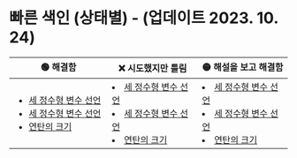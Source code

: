 # 빠른 색인 (상태별) - (업데이트 2023. 10. 24)

<table>
  <thead>
    <tr>
      <th width="500px">🟢 해결함</th>
      <th width="500px">❌ 시도했지만 틀림</th>
      <th width="500px">🟡 해설을 보고 해결함</th>
    </tr>
  </thead>
  <tbody>
    <tr>
      <td>

* [세 정수형 변수 선언](https://www.codetree.ai/missions/4/problems/declaration-of-three-natural-numbers/introduction)
* [세 정수형 변수 선언](https://www.codetree.ai/missions/4/problems/declaration-of-three-natural-numbers/introduction)
* [연탄의 크기](https://www.codetree.ai/problems/size-of-briquette/description)
      </td>
      <td>
* [세 정수형 변수 선언](https://www.codetree.ai/missions/4/problems/declaration-of-three-natural-numbers/introduction)
* [세 정수형 변수 선언](https://www.codetree.ai/missions/4/problems/declaration-of-three-natural-numbers/introduction)
* [연탄의 크기](https://www.codetree.ai/problems/size-of-briquette/description)
      </td>
      <td>
* [세 정수형 변수 선언](https://www.codetree.ai/missions/4/problems/declaration-of-three-natural-numbers/introduction)
* [세 정수형 변수 선언](https://www.codetree.ai/missions/4/problems/declaration-of-three-natural-numbers/introduction)
* [연탄의 크기](https://www.codetree.ai/problems/size-of-briquette/description)
      </td>
    </tr>
  </tbody>
</table>






[b5]: https://img.shields.io/badge/Bronze_5-%235D3E31.svg
[b4]: https://img.shields.io/badge/Bronze_4-%235D3E31.svg
[b3]: https://img.shields.io/badge/Bronze_3-%235D3E31.svg
[b2]: https://img.shields.io/badge/Bronze_2-%235D3E31.svg
[b1]: https://img.shields.io/badge/Bronze_1-%235D3E31.svg
[s5]: https://img.shields.io/badge/Silver_5-%23394960.svg
[s4]: https://img.shields.io/badge/Silver_4-%23394960.svg
[s3]: https://img.shields.io/badge/Silver_3-%23394960.svg
[s2]: https://img.shields.io/badge/Silver_2-%23394960.svg
[s1]: https://img.shields.io/badge/Silver_1-%23394960.svg
[g5]: https://img.shields.io/badge/Gold_5-%23FFC433.svg
[g4]: https://img.shields.io/badge/Gold_4-%23FFC433.svg
[g3]: https://img.shields.io/badge/Gold_3-%23FFC433.svg
[g2]: https://img.shields.io/badge/Gold_2-%23FFC433.svg
[g1]: https://img.shields.io/badge/Gold_1-%23FFC433.svg
[p5]: https://img.shields.io/badge/Platinum_5-%2376DDD8.svg
[p4]: https://img.shields.io/badge/Platinum_4-%2376DDD8.svg
[p3]: https://img.shields.io/badge/Platinum_3-%2376DDD8.svg
[p2]: https://img.shields.io/badge/Platinum_2-%2376DDD8.svg
[p1]: https://img.shields.io/badge/Platinum_1-%2376DDD8.svg
[passed]: https://img.shields.io/badge/Passed-%23009D27.svg
[failed]: https://img.shields.io/badge/Failed-%23D24D57.svg
[easy]: https://img.shields.io/badge/쉬움-%235cb85c.svg?for-the-badge
[medium]: https://img.shields.io/badge/보통-%23FFC433.svg?for-the-badge
[hard]: https://img.shields.io/badge/어려움-%23D24D57.svg?for-the-badge
[goal]: https://img.shields.io/badge/목표달성-8A2BE2
